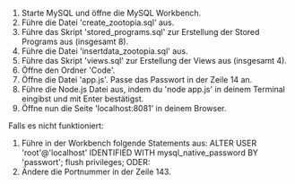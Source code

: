 1. Starte MySQL und öffne die MySQL Workbench.
2. Führe die Datei 'create_zootopia.sql' aus.
3. Führe das Skript 'stored_programs.sql' zur Erstellung der Stored Programs aus (insgesamt 8).
4. Führe die Datei 'insertdata_zootopia.sql' aus.
5. Führe das Skript 'views.sql' zur Erstellung der Views aus (insgesamt 4).
6. Öffne den Ordner 'Code'.
7. Öffne die Datei 'app.js'.
   Passe das Passwort in der Zeile 14 an.
8. Führe die Node.js Datei aus, indem du 'node app.js' in deinem Terminal eingibst und mit Enter bestätigst.
9. Öffne nun die Seite 'localhost:8081' in deinem Browser.


Falls es nicht funktioniert:
1. Führe in der Workbench folgende Statements aus:
   ALTER USER 'root'@'localhost' IDENTIFIED WITH mysql_native_password BY 'passwort';
   flush privileges;
ODER:
2. Ändere die Portnummer in der Zeile 143.